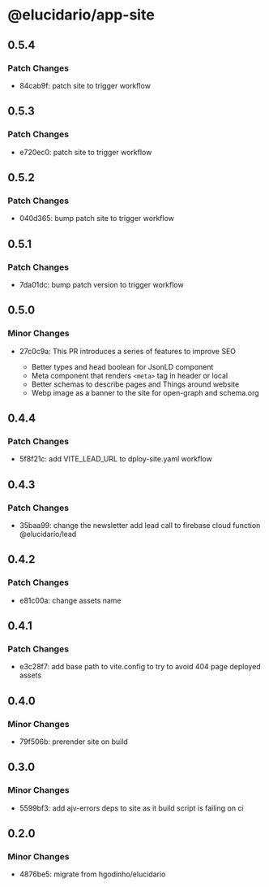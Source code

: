 # @elucidario/app-site

## 0.5.4

### Patch Changes

- 84cab9f: patch site to trigger workflow

## 0.5.3

### Patch Changes

- e720ec0: patch site to trigger workflow

## 0.5.2

### Patch Changes

- 040d365: bump patch site to trigger workflow

## 0.5.1

### Patch Changes

- 7da01dc: bump patch version to trigger workflow

## 0.5.0

### Minor Changes

- 27c0c9a: This PR introduces a series of features to improve SEO

  - Better types and head boolean for JsonLD component
  - Meta component that renders `<meta>` tag in header or local
  - Better schemas to describe pages and Things around website
  - Webp image as a banner to the site for open-graph and schema.org

## 0.4.4

### Patch Changes

- 5f8f21c: add VITE_LEAD_URL to dploy-site.yaml workflow

## 0.4.3

### Patch Changes

- 35baa99: change the newsletter add lead call to firebase cloud function @elucidario/lead

## 0.4.2

### Patch Changes

- e81c00a: change assets name

## 0.4.1

### Patch Changes

- e3c28f7: add base path to vite.config to try to avoid 404 page deployed assets

## 0.4.0

### Minor Changes

- 79f506b: prerender site on build

## 0.3.0

### Minor Changes

- 5599bf3: add ajv-errors deps to site as it build script is failing on ci

## 0.2.0

### Minor Changes

- 4876be5: migrate from hgodinho/elucidario

